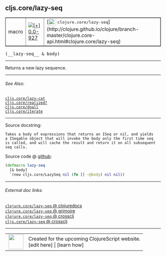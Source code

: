 ## cljs.core/lazy-seq



 <table border="1">
<tr>
<td>macro</td>
<td><a href="https://github.com/cljsinfo/cljs-api-docs/tree/0.0-927"><img valign="middle" alt="[+] 0.0-927" title="Added in 0.0-927" src="https://img.shields.io/badge/+-0.0--927-lightgrey.svg"></a> </td>
<td>
[<img height="24px" valign="middle" src="http://i.imgur.com/1GjPKvB.png"> <samp>clojure.core/lazy-seq</samp>](http://clojure.github.io/clojure/branch-master/clojure.core-api.html#clojure.core/lazy-seq)
</td>
</tr>
</table>


 <samp>
(__lazy-seq__ & body)<br>
</samp>

---

Returns a new lazy sequence.



---


###### See Also:

[`cljs.core/lazy-cat`](../cljs.core/lazy-cat.md)<br>
[`cljs.core/realized?`](../cljs.core/realizedQMARK.md)<br>
[`cljs.core/doall`](../cljs.core/doall.md)<br>
[`cljs.core/iterate`](../cljs.core/iterate.md)<br>

---


Source docstring:

```
Takes a body of expressions that returns an ISeq or nil, and yields
a ISeqable object that will invoke the body only the first time seq
is called, and will cache the result and return it on all subsequent
seq calls.
```


Source code @ [github](https://github.com/clojure/clojurescript/blob/r3255/src/main/clojure/cljs/core.clj#L1389-L1395):

```clj
(defmacro lazy-seq
  [& body]
  `(new cljs.core/LazySeq nil (fn [] ~@body) nil nil))
```

<!--
Repo - tag - source tree - lines:

 <pre>
clojurescript @ r3255
└── src
    └── main
        └── clojure
            └── cljs
                └── <ins>[core.clj:1389-1395](https://github.com/clojure/clojurescript/blob/r3255/src/main/clojure/cljs/core.clj#L1389-L1395)</ins>
</pre>

-->

---



###### External doc links:

[`clojure.core/lazy-seq` @ clojuredocs](http://clojuredocs.org/clojure.core/lazy-seq)<br>
[`clojure.core/lazy-seq` @ grimoire](http://conj.io/store/v1/org.clojure/clojure/1.7.0-beta3/clj/clojure.core/lazy-seq/)<br>
[`clojure.core/lazy-seq` @ crossclj](http://crossclj.info/fun/clojure.core/lazy-seq.html)<br>
[`cljs.core/lazy-seq` @ crossclj](http://crossclj.info/fun/cljs.core/lazy-seq.html)<br>

---

 <table>
<tr><td>
<img valign="middle" align="right" width="48px" src="http://i.imgur.com/Hi20huC.png">
</td><td>
Created for the upcoming ClojureScript website.<br>
[edit here] | [learn how]
</td></tr></table>

[edit here]:https://github.com/cljsinfo/cljs-api-docs/blob/master/cljsdoc/cljs.core/lazy-seq.cljsdoc
[learn how]:https://github.com/cljsinfo/cljs-api-docs/wiki/cljsdoc-files

<!--

This information was too distracting to show to readers, but I'll leave it
commented here since it is helpful to:

- pretty-print the data used to generate this document
- and show how to retrieve that data



The API data for this symbol:

```clj
{:description "Returns a new lazy sequence.",
 :ns "cljs.core",
 :name "lazy-seq",
 :signature ["[& body]"],
 :history [["+" "0.0-927"]],
 :type "macro",
 :related ["cljs.core/lazy-cat"
           "cljs.core/realized?"
           "cljs.core/doall"
           "cljs.core/iterate"],
 :full-name-encode "cljs.core/lazy-seq",
 :source {:code "(defmacro lazy-seq\n  [& body]\n  `(new cljs.core/LazySeq nil (fn [] ~@body) nil nil))",
          :title "Source code",
          :repo "clojurescript",
          :tag "r3255",
          :filename "src/main/clojure/cljs/core.clj",
          :lines [1389 1395]},
 :full-name "cljs.core/lazy-seq",
 :clj-symbol "clojure.core/lazy-seq",
 :docstring "Takes a body of expressions that returns an ISeq or nil, and yields\na ISeqable object that will invoke the body only the first time seq\nis called, and will cache the result and return it on all subsequent\nseq calls."}

```

Retrieve the API data for this symbol:

```clj
;; from Clojure REPL
(require '[clojure.edn :as edn])
(-> (slurp "https://raw.githubusercontent.com/cljsinfo/cljs-api-docs/catalog/cljs-api.edn")
    (edn/read-string)
    (get-in [:symbols "cljs.core/lazy-seq"]))
```

-->

